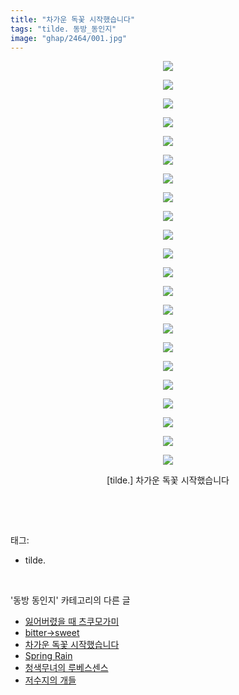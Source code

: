 ```yaml
---
title: "차가운 독꽃 시작했습니다"
tags: "tilde. 동방_동인지"
image: "ghap/2464/001.jpg"
---
```

<div class="article">
<p style="text-align: center; clear: none; float: none;"><img src="{{ site.nasurl }}/ghap/2464/001.jpg"/></p>
<p style="text-align: center; clear: none; float: none;"><img src="{{ site.nasurl }}/ghap/2464/002.jpg"/></p>
<p style="text-align: center; clear: none; float: none;"><img src="{{ site.nasurl }}/ghap/2464/003.jpg"/></p>
<p style="text-align: center; clear: none; float: none;"><img src="{{ site.nasurl }}/ghap/2464/004.jpg"/></p>
<p style="text-align: center; clear: none; float: none;"><img src="{{ site.nasurl }}/ghap/2464/005.jpg"/></p>
<p style="text-align: center; clear: none; float: none;"><img src="{{ site.nasurl }}/ghap/2464/006.jpg"/></p>
<p style="text-align: center; clear: none; float: none;"><img src="{{ site.nasurl }}/ghap/2464/007.jpg"/></p>
<p style="text-align: center; clear: none; float: none;"><img src="{{ site.nasurl }}/ghap/2464/008.jpg"/></p>
<p style="text-align: center; clear: none; float: none;"><img src="{{ site.nasurl }}/ghap/2464/009.jpg"/></p>
<p style="text-align: center; clear: none; float: none;"><img src="{{ site.nasurl }}/ghap/2464/010.jpg"/></p>
<p style="text-align: center; clear: none; float: none;"><img src="{{ site.nasurl }}/ghap/2464/011.jpg"/></p>
<p style="text-align: center; clear: none; float: none;"><img src="{{ site.nasurl }}/ghap/2464/012.jpg"/></p>
<p style="text-align: center; clear: none; float: none;"><img src="{{ site.nasurl }}/ghap/2464/013.jpg"/></p>
<p style="text-align: center; clear: none; float: none;"><img src="{{ site.nasurl }}/ghap/2464/014.jpg"/></p>
<p style="text-align: center; clear: none; float: none;"><img src="{{ site.nasurl }}/ghap/2464/015.jpg"/></p>
<p style="text-align: center; clear: none; float: none;"><img src="{{ site.nasurl }}/ghap/2464/016.jpg"/></p>
<p style="text-align: center; clear: none; float: none;"><img src="{{ site.nasurl }}/ghap/2464/017.jpg"/></p>
<p style="text-align: center; clear: none; float: none;"><img src="{{ site.nasurl }}/ghap/2464/018.jpg"/></p>
<p style="text-align: center; clear: none; float: none;"><img src="{{ site.nasurl }}/ghap/2464/019.jpg"/></p>
<p style="text-align: center; clear: none; float: none;"><img src="{{ site.nasurl }}/ghap/2464/020.jpg"/></p>
<p style="text-align: center; clear: none; float: none;"><img src="{{ site.nasurl }}/ghap/2464/021.jpg"/></p>
<p style="text-align: center; clear: none; float: none;"><img src="{{ site.nasurl }}/ghap/2464/022.jpg"/></p>
<p style="text-align: center; clear: none; float: none;">[tilde.] 차가운 독꽃 시작했습니다</p>
<p><br/></p>
</div><br/>
<div class="tagTrail">
<p>태그: </p>
<ul>
<li>tilde.</li>
</ul>
</div><br/>
<div class="another">
<p>'동방 동인지' 카테고리의 다른 글</p>
<ul>
<li><a href="/2016-10-06-ghap_2468">잃어버렸을 때 츠쿠모가미</a></li>
<li><a href="/2016-10-06-ghap_2467">bitter→sweet</a></li>
<li><a href="/2016-10-06-ghap_2464">차가운 독꽃 시작했습니다</a></li>
<li><a href="/2016-10-05-ghap_2462">Spring Rain</a></li>
<li><a href="/2016-10-05-ghap_2461">청색무녀의 루베스센스</a></li>
<li><a href="/2016-10-05-ghap_2459">저수지의 개들</a></li>
</ul>
</div><br/>
<div class="cb_module cb_fluid">
<div class="cb_wrt cb_profile">
</div><!-- commentList close -->
</div><br/>
